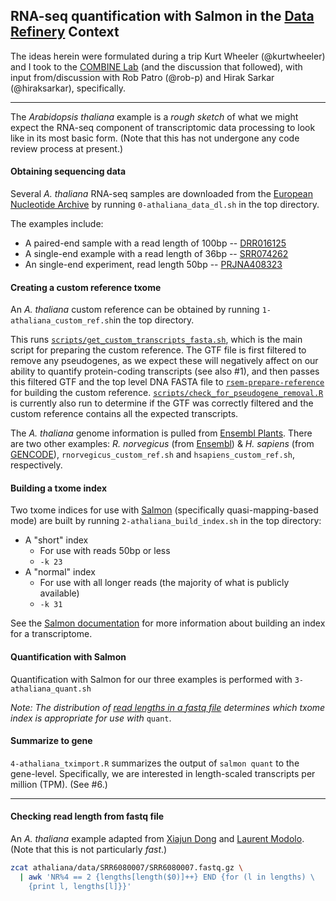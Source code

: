 ## RNA-seq quantification with Salmon in the [Data Refinery](https://github.com/data-refinery/data_refinery) Context 

The ideas herein were formulated during a trip Kurt Wheeler (@kurtwheeler) and I took to the [COMBINE Lab](https://combine-lab.github.io/) (and the discussion that followed), with input from/discussion with Rob Patro (@rob-p) and Hirak Sarkar (@hiraksarkar), specifically.

-----

The _Arabidopsis thaliana_ example is a _rough sketch_ of what we might expect the RNA-seq component of transcriptomic data processing to look like in its most basic form. (Note that this has not undergone any code review process at present.)

#### Obtaining sequencing data 

Several _A. thaliana_ RNA-seq samples are downloaded from the [European Nucleotide Archive](https://www.ebi.ac.uk/ena) by running 
`0-athaliana_data_dl.sh` in the top directory. 

The examples include:

* A paired-end sample with a read length of 100bp -- [DRR016125](https://www.ebi.ac.uk/ena/data/view/DRR016125) 
* A single-end example with a read length of 36bp -- [SRR074262](https://www.ebi.ac.uk/ena/data/view/SRR074262)
* An single-end experiment, read length 50bp -- [PRJNA408323](https://www.ebi.ac.uk/ena/data/view/PRJNA408323) 

#### Creating a custom reference txome

An _A. thaliana_ custom reference can be obtained by running `1-athaliana_custom_ref.sh`in the top directory.

This runs [`scripts/get_custom_transcripts_fasta.sh`](https://github.com/jaclyn-taroni/ref-txome/blob/master/scripts/get_custom_transcripts_fasta.sh), which is the main script for preparing the custom reference. 
The GTF file is first filtered to remove any pseudogenes, as we expect these will negatively affect on our ability to quantify protein-coding transcripts (see also #1), and then passes this filtered GTF and the top level DNA FASTA file to [`rsem-prepare-reference`](https://github.com/deweylab/RSEM#i-preparing-reference-sequences) for building the custom reference. 
[`scripts/check_for_pseudogene_removal.R`](https://github.com/jaclyn-taroni/ref-txome/blob/update-readme/scripts/check_for_pseudogene_removal.R) is currently also run to determine if the GTF was correctly filtered and the custom reference contains all the expected transcripts.

The _A. thaliana_ genome information is pulled from [Ensembl Plants](http://plants.ensembl.org/Arabidopsis_thaliana/Info/Index). There are two other examples: _R. norvegicus_ (from [Ensembl](http://www.ensembl.org/index.html)) & _H. sapiens_ (from [GENCODE](http://www.gencodegenes.org/)), `rnorvegicus_custom_ref.sh` and `hsapiens_custom_ref.sh`, respectively.


#### Building a txome index

Two txome indices for use with [Salmon](https://github.com/COMBINE-lab/salmon) (specifically quasi-mapping-based mode) are built by running `2-athaliana_build_index.sh` in the top directory:

* A "short" index
	* For use with reads 50bp or less
	* `-k 23`
* A "normal" index
	* For use with all longer reads (the majority of what is publicly available)
	* `-k 31`

See the [Salmon documentation](http://salmon.readthedocs.io/en/latest/salmon.html#quasi-mapping-based-mode-including-lightweight-alignment) for more information about building an index for a transcriptome.

#### Quantification with Salmon

Quantification with Salmon for our three examples is performed with `3-athaliana_quant.sh`

_Note: The distribution of [read lengths in a fastq file](#checking-read-length-from-fastq-file) determines which txome index is appropriate for use with_ `quant`.

#### Summarize to gene

`4-athaliana_tximport.R` summarizes the output of `salmon quant` to the gene-level. Specifically, we are interested in length-scaled transcripts per million (TPM). (See #6.)

-----

#### Checking read length from fastq file
An _A. thaliana_ example adapted from [Xiajun Dong](http://onetipperday.sterding.com/2012/05/simple-way-to-get-reads-length.html) and [Laurent Modolo](https://gist.github.com/l-modolo/7246864). (Note that this is not particularly _fast_.)
```sh
zcat athaliana/data/SRR6080007/SRR6080007.fastq.gz \
  | awk 'NR%4 == 2 {lengths[length($0)]++} END {for (l in lengths) \
    {print l, lengths[l]}}'
```
